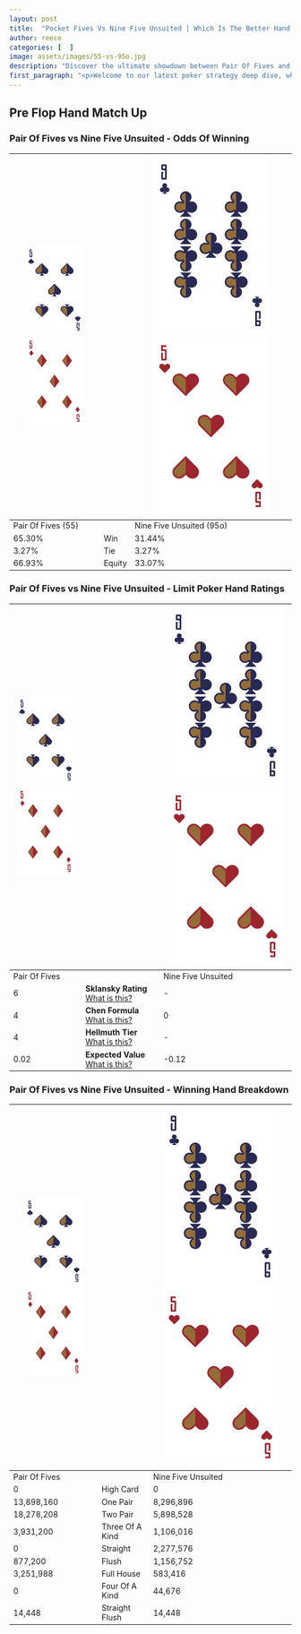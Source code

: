 ```yaml
---
layout: post
title:  "Pocket Fives Vs Nine Five Unsuited | Which Is The Better Hand In Poker? A Complete Guide"
author: reece
categories: [  ]
image: assets/images/55-vs-95o.jpg
description: "Discover the ultimate showdown between Pair Of Fives and Nine Five Unsuited in poker! Uncover the odds, strategies, and scenarios where one hand triumphs over the other. Get ready to up your poker game with this thrilling analysis."
first_paragraph: "<p>Welcome to our latest poker strategy deep dive, where we're pitting two distinct hands against each other in a high-stakes showdown: Pair Of Fives vs Nine Five Unsuited.</p><p>In the dynamic world of poker, every decision counts, and knowing which hand holds the upper hand is key to your success at the table.</p><p>In this article, we'll dissect these two hands, explore the scenarios where one dominates the other, and equip you with the knowledge to make strategic choices that can tip the odds in your favor.</p><p>Get ready to unravel the intriguing dynamics of these poker hands and elevate your game to new heights.</p>"
---
```




[comment]: # (sp0)

## Pre Flop Hand Match Up

<div class="table hand-ratings" markdown="1"> 



### Pair Of Fives vs Nine Five Unsuited - Odds Of Winning


    
| ![image info](assets/images/hand1/5.png) ![image info](assets/images/hand1/5o.png) |  | ![image info](assets/images/hand2/9.png) ![image info](assets/images/hand2/5o.png) |
| -------- | -------- | -------- |
| Pair Of Fives (55) |  | Nine Five Unsuited (95o) |
| 65.30% | Win | 31.44% |
| 3.27% | Tie | 3.27% |
| 66.93% | Equity | 33.07% |




[comment]: # (sp1)



### Pair Of Fives vs Nine Five Unsuited - Limit Poker Hand Ratings


    
| ![image info](assets/images/hand1/5.png) ![image info](assets/images/hand1/5o.png) |  | ![image info](assets/images/hand2/9.png) ![image info](assets/images/hand2/5o.png) |
| -------- | -------- | -------- |
| Pair Of Fives |  | Nine Five Unsuited |
| 6 | **Sklansky Rating** [What is this?](/sklansky-rating-explained) | - |
| 4 | **Chen Formula** [What is this?](/chen-formula-explained) | 0 |
| 4 | **Hellmuth Tier** [What is this?](/Hellmuth-tier-explained) | - |
| 0.02 | **Expected Value** [What is this?](/expected-value-explained) | -0.12 |




[comment]: # (sp2)



### Pair Of Fives vs Nine Five Unsuited - Winning Hand Breakdown


    
| ![image info](assets/images/hand1/5.png) ![image info](assets/images/hand1/5o.png) |  | ![image info](assets/images/hand2/9.png) ![image info](assets/images/hand2/5o.png) |
| -------- | -------- | -------- |
| Pair Of Fives |  | Nine Five Unsuited |
| 0 | High Card | 0 |
| 13,898,160 | One Pair | 8,296,896 |
| 18,278,208 | Two Pair | 5,898,528 |
| 3,931,200 | Three Of A Kind | 1,106,016 |
| 0 | Straight | 2,277,576 |
| 877,200 | Flush | 1,156,752 |
| 3,251,988 | Full House | 583,416 |
| 0 | Four Of A Kind | 44,676 |
| 14,448 | Straight Flush | 14,448 |




[comment]: # (sp3)



</div>

[comment]: # (sp4)



[comment]: # (sp5)

